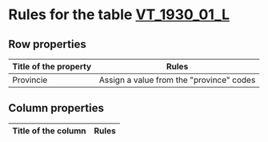 # Rules for the table [VT_1930_01_L](https://github.com/cgueret/DataDump/blob/master/xls-marked/VT_1930_01_L_marked.xls?raw=true)
## Row properties
| Title of the property | Rules |
| --------------------- |:-----:|
| Provincie | Assign a value from the "province" codes |
## Column properties
| Title of the column | Rules |
| --------------------- |:-----:|
